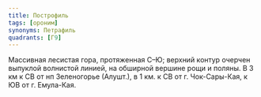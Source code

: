 ```yaml
---
title: Построфиль
tags: [ороним]
synonyms: Петрафиль
quadrants: [Г9]
---
```


Массивная лесистая гора, протяженная С–Ю; верхний контур очерчен выпуклой
волнистой линией, на обширной вершине рощи и поляны. В 3 км к СВ от нп
Зеленогорье (Алушт.), в 1 км. к СВ от г. Чок-Сары-Кая, к ЮВ от г. Емула-Кая.
